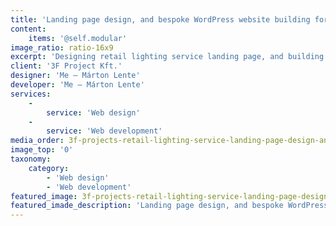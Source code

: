```yaml
---
title: 'Landing page design, and bespoke WordPress website building for 3F Project''s retail lighting service'
content:
    items: '@self.modular'
image_ratio: ratio-16x9
excerpt: 'Designing retail lighting service landing page, and building bespoke website for 3F Project with WordPress.'
client: '3F Project Kft.'
designer: 'Me – Márton Lente'
developer: 'Me – Márton Lente'
services:
    -
        service: 'Web design'
    -
        service: 'Web development'
media_order: 3f-projects-retail-lighting-service-landing-page-design-and-bespoke-wordpress-website-building-desktop-1.jpg
image_top: '0'
taxonomy:
    category:
        - 'Web design'
        - 'Web development'
featured_image: 3f-projects-retail-lighting-service-landing-page-design-and-bespoke-wordpress-website-building-desktop-1.jpg
featured_imade_description: 'Landing page design, and bespoke WordPress website building for 3F Project''s retail lighting service home page on desktop'
---
```



